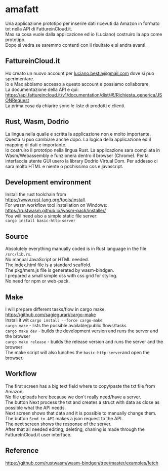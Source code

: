 # amafatt
Una applicazione prototipo per inserire dati ricevuti da Amazon in formato txt nella API di FattureinCloud.it.  
Max sa cosa vuole dalla applicazione ed io (Luciano) costruiro la app come prototipo.  
Dopo si vedra se saremmo contenti con il risultato e si andra avanti.  
## FattureinCloud.it
Ho creato un nuovo account per luciano.bestia@gmail.com dove si puo sperimentare.  
Io e Max abbiamo accesso a questo account e possiamo collaborare.  
La documentazione della API e qui:  
https://api.fattureincloud.it/v1/documentation/dist/#!/Richiesta_generica/JSONRequest  
La prima cosa da chiarire sono le liste di prodotti e clienti.  

## Rust, Wasm, Dodrio
La lingua nella qualle e scritta la applicazione non e molto importante.  
Questa si puo cambiare anche dopo. La logica della applicazione ed il mapping di dati e importante.  
Io costruiro il prototipo nella lingua Rust. La applicazione sara compilata in Wasm/Webassembly e funzionera dentro il browser (Chrome). Per la interfaccia utente GUI usero la library 
Dodrio Virtual Dom. Per addesso ci sara molto HTML e niente o pochissimo css e javascript.  
## Development environment
Install the rust toolchain from  
https://www.rust-lang.org/tools/install.  
For wasm workflow tool installation on Windows:  
https://rustwasm.github.io/wasm-pack/installer/  
You will need also a simple static file server:  
`cargo install basic-http-server`  
## Source
Absolutely everything manually coded is in Rust language in the file `/src/lib.rs`.  
No manual JavaScript or HTML needed.  
The index.html file is a standard scaffold.  
The pkg/mem.js file is generated by wasm-bindgen.  
I prepared a small simple css with css grid for styling.   
No need for npm or web-pack.  
## Make
I will prepare different tasks/flow in cargo make.  
https://github.com/sagiegurari/cargo-make  
Install it wit `cargo install --force cargo-make`  
`cargo make` - lists the possible available/public flows/tasks  
`cargo make dev` - builds the development version and runs the server and the browser  
`cargo make release` - builds the release version and runs the server and the browser  
The make script will also lunches the `basic-http-server`and open the browser.  
## Workflow
The first screen has a big text field where to copy/paste the txt file from Amazon.  
No file uploads here because we don't really need/have a server.  
The button Next process the txt and creates a struct with data as close as possible what the API needs.  
Next screen shows that data and it is possible to manually change them.  
The button `Send to API` makes a json request to the API.  
The next screen shows the response of the server.  
After that all needed editing, deleting, chaning is made through the FattureInCloud.it user interface.  
## Reference
https://github.com/rustwasm/wasm-bindgen/tree/master/examples/fetch  


